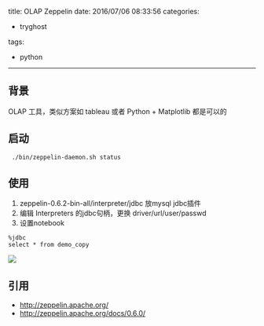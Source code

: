 title: OLAP Zeppelin
date: 2016/07/06 08:33:56
categories:
 - tryghost

tags:
 - python 



---

## 背景
OLAP 工具，类似方案如 tableau 或者 Python + Matplotlib 都是可以的

## 启动
```language-bash
 ./bin/zeppelin-daemon.sh status
```

## 使用
1. zeppelin-0.6.2-bin-all/interpreter/jdbc 放mysql jdbc插件
2. 编辑 Interpreters 的jdbc句柄，更换 driver/url/user/passwd
3. 设置notebook
```language-mysql
%jdbc
select * from demo_copy
```

![](https://dn-zuoyun.qbox.me/image/8/75/08c16e4557008ee22b1e314b34011.png)

## 引用
* http://zeppelin.apache.org/
* http://zeppelin.apache.org/docs/0.6.0/






